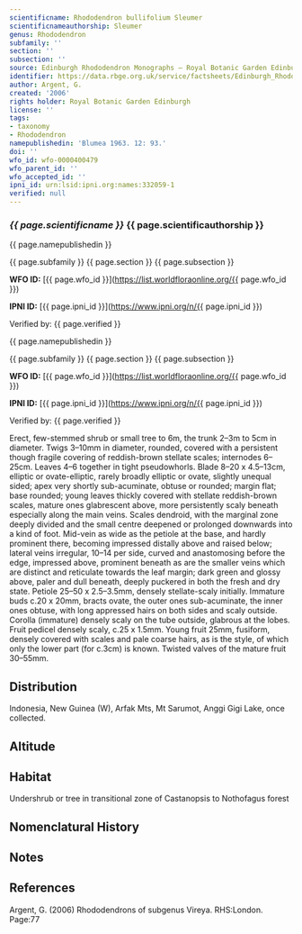 ```yaml
---
scientificname: Rhododendron bullifolium Sleumer
scientificnameauthorship: Sleumer
genus: Rhododendron
subfamily: ''
section: ''
subsection: ''
source: Edinburgh Rhododendron Monographs – Royal Botanic Garden Edinburgh
identifier: https://data.rbge.org.uk/service/factsheets/Edinburgh_Rhododendron_Monographs.xhtml
author: Argent, G.
created: '2006'
rights holder: Royal Botanic Garden Edinburgh
license: ''
tags:
- taxonomy
- Rhododendron
namepublishedin: 'Blumea 1963. 12: 93.'
doi: ''
wfo_id: wfo-0000400479
wfo_parent_id: ''
wfo_accepted_id: ''
ipni_id: urn:lsid:ipni.org:names:332059-1
verified: null
---
```

### _{{ page.scientificname }}_ {{ page.scientificauthorship }}
 {{ page.namepublishedin }}

{{ page.subfamily }} {{ page.section }} {{ page.subsection }}

**WFO ID:** [{{ page.wfo_id }}](https://list.worldfloraonline.org/{{ page.wfo_id }})

**IPNI ID:** [{{ page.ipni_id }}](https://www.ipni.org/n/{{ page.ipni_id }})

Verified by: {{ page.verified }}

 {{ page.namepublishedin }}

{{ page.subfamily }} {{ page.section }} {{ page.subsection }}

**WFO ID:** [{{ page.wfo_id }}](https://list.worldfloraonline.org/{{ page.wfo_id }})

**IPNI ID:** [{{ page.ipni_id }}](https://www.ipni.org/n/{{ page.ipni_id }})

Verified by: {{ page.verified }}



Erect, few-stemmed shrub or small tree to 6m, the trunk 2–3m to 5cm in diameter. Twigs 3–10mm in diameter, rounded, covered with a persistent though fragile covering of reddish-brown stellate scales; internodes 6–25cm. Leaves 4–6 together in tight pseudowhorls. Blade 8–20 x 4.5–13cm, elliptic or ovate-elliptic, rarely broadly elliptic or ovate, slightly unequal sided; apex very shortly sub-acuminate, obtuse or rounded; margin flat; base rounded; young leaves thickly covered with stellate reddish-brown scales, mature ones glabrescent above, more persistently scaly beneath especially along the main veins. Scales dendroid, with the marginal zone deeply divided and the small centre deepened or prolonged downwards into a kind of foot. Mid-vein as wide as the petiole at the base, and hardly prominent there, becoming impressed distally above and raised below; lateral veins irregular, 10–14 per side, curved and anastomosing before the edge, impressed above, prominent beneath as are the smaller veins which are distinct and reticulate towards the leaf margin; dark green and glossy above, paler and dull beneath, deeply puckered in both the fresh and dry state. Petiole 25–50 x 2.5–3.5mm, densely stellate-scaly initially. Immature buds c.20 x 20mm, bracts ovate, the outer ones sub-acuminate, the inner ones obtuse, with long appressed hairs on both sides and scaly outside. Corolla (immature) densely scaly on the tube outside, glabrous at the lobes. Fruit pedicel densely scaly, c.25 x 1.5mm. Young fruit 25mm, fusiform, densely covered with scales and pale coarse hairs, as is the style, of which only the lower part (for c.3cm) is known. Twisted valves of the mature fruit 30–55mm.

## Distribution
Indonesia, New Guinea (W), Arfak Mts, Mt Sarumot, Anggi Gigi Lake, once collected.

## Altitude


## Habitat
Undershrub or tree in transitional zone of Castanopsis to Nothofagus forest

## Nomenclatural History

                       
## Notes


## References

Argent, G. (2006) Rhododendrons of subgenus Vireya. RHS:London. Page:77

